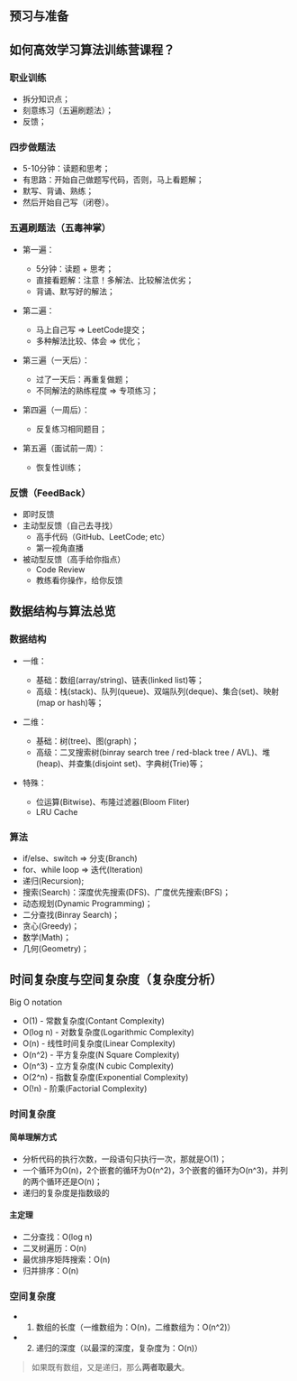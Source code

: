 ## 预习与准备

## 如何高效学习算法训练营课程？

### 职业训练
* 拆分知识点；
* 刻意练习（五遍刷题法）；
* 反馈；

### 四步做题法
* 5-10分钟：读题和思考；
* 有思路：开始自己做题写代码，否则，马上看题解；
* 默写、背诵、熟练；
* 然后开始自己写（闭卷）。

### 五遍刷题法（五毒神掌）
* 第一遍：
    - 5分钟：读题 + 思考；
    - 直接看题解：注意！多解法、比较解法优劣；
    - 背诵、默写好的解法；

* 第二遍：
    - 马上自己写 => LeetCode提交；
    - 多种解法比较、体会 => 优化；

* 第三遍（一天后）：
    - 过了一天后：再重复做题；
    - 不同解法的熟练程度 => 专项练习；  

* 第四遍（一周后）：
    - 反复练习相同题目；

* 第五遍（面试前一周）：
    - 恢复性训练；

### 反馈（FeedBack）
* 即时反馈
* 主动型反馈（自己去寻找）
    - 高手代码（GitHub、LeetCode; etc）
    - 第一视角直播
* 被动型反馈（高手给你指点）
    - Code Review
    - 教练看你操作，给你反馈

## 数据结构与算法总览

### 数据结构
* 一维：
    - 基础：数组(array/string)、链表(linked list)等；
    - 高级：栈(stack)、队列(queue)、双端队列(deque)、集合(set)、映射(map or hash)等；

* 二维：
    - 基础：树(tree)、图(graph)；
    - 高级：二叉搜索树(binray search tree / red-black tree / AVL)、堆(heap)、并查集(disjoint set)、字典树(Trie)等；

* 特殊：
    - 位运算(Bitwise)、布隆过滤器(Bloom Fliter)
    - LRU Cache

### 算法
* if/else、switch => 分支(Branch)
* for、while loop => 迭代(Iteration)
* 递归(Recursion);
* 搜索(Search)：深度优先搜索(DFS)、广度优先搜索(BFS)；
* 动态规划(Dynamic Programming)；
* 二分查找(Binray Search)；
* 贪心(Greedy)；
* 数学(Math)；
* 几何(Geometry)；

## 时间复杂度与空间复杂度（复杂度分析）
Big O notation

* O(1) - 常数复杂度(Contant Complexity)
* O(log n) - 对数复杂度(Logarithmic Complexity)
* O(n) - 线性时间复杂度(Linear Complexity)
* O(n^2) - 平方复杂度(N Square Complexity)
* O(n^3) - 立方复杂度(N cubic Complexity)
* O(2^n) - 指数复杂度(Exponential Complexity)
* O(!n) - 阶乘(Factorial Complexity)

### 时间复杂度

#### 简单理解方式
* 分析代码的执行次数，一段语句只执行一次，那就是O(1)；
* 一个循环为O(n)，2个嵌套的循环为O(n^2)，3个嵌套的循环为O(n^3)，并列的两个循环还是O(n)；
* 递归的复杂度是指数级的

#### 主定理
* 二分查找：O(log n)
* 二叉树遍历：O(n)
* 最优排序矩阵搜索：O(n)
* 归并排序：O(n)

### 空间复杂度
* 1. 数组的长度（一维数组为：O(n)，二维数组为：O(n^2)）
* 2. 递归的深度（以最深的深度，复杂度为：O(n)）

> 如果既有数组，又是递归，那么**两者取最大**。

